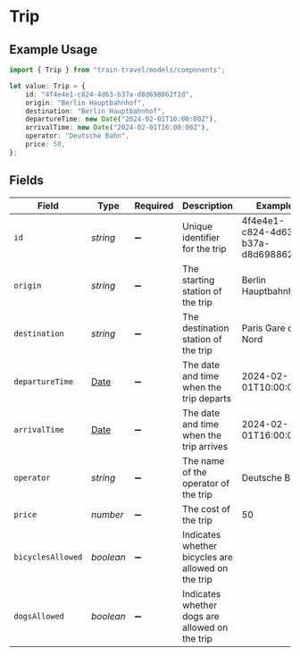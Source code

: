 # Trip

## Example Usage

```typescript
import { Trip } from "train-travel/models/components";

let value: Trip = {
    id: "4f4e4e1-c824-4d63-b37a-d8d698862f1d",
    origin: "Berlin Hauptbahnhof",
    destination: "Berlin Hauptbahnhof",
    departureTime: new Date("2024-02-01T10:00:00Z"),
    arrivalTime: new Date("2024-02-01T16:00:00Z"),
    operator: "Deutsche Bahn",
    price: 50,
};
```

## Fields

| Field                                                                                         | Type                                                                                          | Required                                                                                      | Description                                                                                   | Example                                                                                       |
| --------------------------------------------------------------------------------------------- | --------------------------------------------------------------------------------------------- | --------------------------------------------------------------------------------------------- | --------------------------------------------------------------------------------------------- | --------------------------------------------------------------------------------------------- |
| `id`                                                                                          | *string*                                                                                      | :heavy_minus_sign:                                                                            | Unique identifier for the trip                                                                | 4f4e4e1-c824-4d63-b37a-d8d698862f1d                                                           |
| `origin`                                                                                      | *string*                                                                                      | :heavy_minus_sign:                                                                            | The starting station of the trip                                                              | Berlin Hauptbahnhof                                                                           |
| `destination`                                                                                 | *string*                                                                                      | :heavy_minus_sign:                                                                            | The destination station of the trip                                                           | Paris Gare du Nord                                                                            |
| `departureTime`                                                                               | [Date](https://developer.mozilla.org/en-US/docs/Web/JavaScript/Reference/Global_Objects/Date) | :heavy_minus_sign:                                                                            | The date and time when the trip departs                                                       | 2024-02-01T10:00:00Z                                                                          |
| `arrivalTime`                                                                                 | [Date](https://developer.mozilla.org/en-US/docs/Web/JavaScript/Reference/Global_Objects/Date) | :heavy_minus_sign:                                                                            | The date and time when the trip arrives                                                       | 2024-02-01T16:00:00Z                                                                          |
| `operator`                                                                                    | *string*                                                                                      | :heavy_minus_sign:                                                                            | The name of the operator of the trip                                                          | Deutsche Bahn                                                                                 |
| `price`                                                                                       | *number*                                                                                      | :heavy_minus_sign:                                                                            | The cost of the trip                                                                          | 50                                                                                            |
| `bicyclesAllowed`                                                                             | *boolean*                                                                                     | :heavy_minus_sign:                                                                            | Indicates whether bicycles are allowed on the trip                                            |                                                                                               |
| `dogsAllowed`                                                                                 | *boolean*                                                                                     | :heavy_minus_sign:                                                                            | Indicates whether dogs are allowed on the trip                                                |                                                                                               |